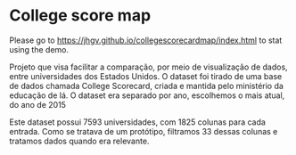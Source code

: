 # College score map

Please go to https://jhgv.github.io/collegescorecardmap/index.html to stat using the demo.

Projeto que visa facilitar a comparação, por meio de visualização de dados, entre universidades dos Estados Unidos. O dataset foi tirado de uma base de dados chamada College Scorecard, criada e mantida pelo ministério da educação de lá. O dataset era separado por ano, escolhemos o mais atual, do ano de 2015

Este dataset possui 7593 universidades, com 1825 colunas para cada entrada. Como se tratava de um protótipo, filtramos 33 dessas colunas e tratamos dados quando era relevante.

